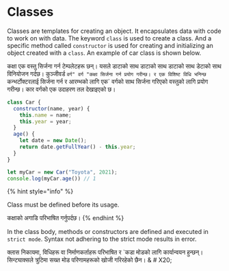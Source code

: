 # Classes

Classes are templates for creating an object. It encapsulates data with code to work on with data. The keyword `class` is used to create a class.  And a specific method called `constructor` is used for creating and initializing an object created with a `class`. An example of car class is shown below.

कक्षा एक वस्तु सिर्जना गर्न टेम्पलेटहरू छन्। यसले डाटाको साथ डाटाको साथ डाटाको साथ डेटाको साथ विनियोजन गर्दछ। कुञ्जीवर्ड `वर्ग" वर्ग "कक्षा सिर्जना गर्न प्रयोग गरीन्छ। र एक विशिष्ट विधि भनिन्छ `कन्भर्टोक्टरलाई सिर्जना गर्न र आरम्भको लागि एक` वर्गको साथ सिर्जना गरिएको वस्तुको लागि प्रयोग गरीन्छ। कार वर्गको एक उदाहरण तल देखाइएको छ।

```javascript
class Car {
  constructor(name, year) {
    this.name = name;
    this.year = year;
  }
  age() {
    let date = new Date();
    return date.getFullYear() - this.year;
  }
}

let myCar = new Car("Toyota", 2021);
console.log(myCar.age()) // 1
```

{% hint style="info" %}


Class must be defined before its usage.

कक्षाको अगाडि परिभाषित गर्नुपर्दछ।
{% endhint %}

In the class body, methods or constructors are defined and executed in `strict mode`. Syntax not adhering to the strict mode results in error.&#x20;

क्लास निकायमा, विधिहरू वा निर्माणकर्ताहरू परिभाषित र `कडा मोडको लागि कार्यान्वयन हुन्छन्। सिन्ट्याक्सले त्रुटिमा सख्त मोड परिणामहरूको खोजी गरिरहेको छैन। & # X20;
